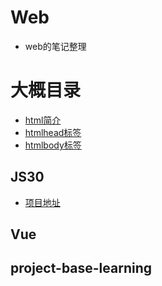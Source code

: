 # Web
- web的笔记整理
# 大概目录

- [html简介](./01html/0.简介.md)
- [htmlhead标签](./01html/1.head的内容.md)
- [htmlbody标签](./01html/2.body的内容.md)


## JS30
- [项目地址](./03webProject/js30/README.md)

## Vue
## project-base-learning
